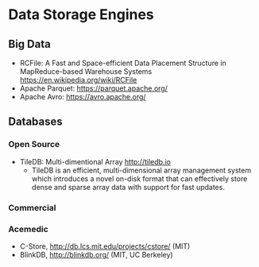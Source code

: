 # Data Storage Engines

## Big Data

* RCFile: A Fast and Space-efficient Data Placement Structure in MapReduce-based Warehouse Systems https://en.wikipedia.org/wiki/RCFile
* Apache Parquet: https://parquet.apache.org/
* Apache Avro: https://avro.apache.org/

## Databases

### Open Source 

* TileDB: Multi-dimentional Array http://tiledb.io
  * TileDB is an efficient, multi-dimensional array management system which introduces a novel on-disk format that can effectively store dense and sparse array data with support for fast updates. 
  
### Commercial

### Acemedic

* C-Store, http://db.lcs.mit.edu/projects/cstore/ (MIT)
* BlinkDB, http://blinkdb.org/ (MIT, UC Berkeley)
